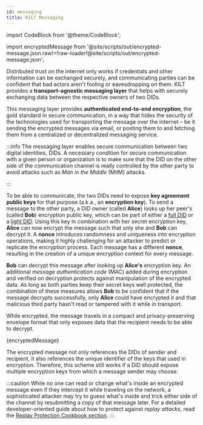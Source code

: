 ```yaml
---
id: messaging
title: KILT Messaging
---
```

import CodeBlock from '@theme/CodeBlock';

<!-- Taken from https://github.com/webpack-contrib/raw-loader/issues/91#issuecomment-648830498 -->
import encryptedMessage from '@site/scripts/out/encrypted-message.json.raw!=!raw-loader!@site/scripts/out/encrypted-message.json';

Distributed trust on the internet only works if credentials and other information can be exchanged securely, and communicating parties can be confident that bad actors aren't fooling or eavesdropping on them.
KILT provides a **transport-agnostic messaging layer** that helps with securely exchanging data between the respective owners of two DIDs.

This messaging layer provides **authenticated end-to-end encryption**, the gold standard in secure communication, in a way that hides the security of the technologies used for transporting the message over the internet – be it sending the encrypted messages via email, or posting them to and fetching them from a centralized or decentralized messaging service.

:::info
The messaging layer enables secure communication between two digital identities, DIDs.
A necessary condition for secure communication with a given person or organization is to make sure that the DID on the other side of the communication channel is really controlled by the other party to avoid attacks such as *Man in the Middle* (MitM) attacks.

<!--TODO: point to a resource on how to solve that bootstrapping problem; could include well-known DID publishing, Credentials by a third party that's already trusted, and potentially web3names-->

:::

To be able to communicate, the two DIDs need to expose **key agreement public keys** for that purpose (a.k.a., an **encryption key**).
To send a message to the other party, a DID owner (called **Alice**) looks up her peer's (called **Bob**) encryption public key, which can be part of either a [full DID](./02_did.md#full-dids) or a [light DID](./02_did.md#light-dids).
Using this key in combination with her secret encryption key, **Alice** can now encrypt the message such that only she and **Bob** can decrypt it. A **nonce** introduces randomness and uniqueness into encryption operations, making it highly challenging for an attacker to predict or replicate the encryption process.
Each message has a different **nonce**, resulting in the creation of a unique encryption context for every message.

**Bob** can decrypt this message after looking up **Alice's** encryption key.
An additional _message authentication code_ (MAC) added during encryption and verified on decryption protects against manipulation of the encrypted data.
As long as both parties keep their secret keys well protected, the combination of these measures allows **Bob** to be confident that if the message decrypts successfully, only **Alice** could have encrypted it and that malicious third party hasn't read or tampered with it while in transport.

While encrypted, the message travels in a compact and privacy-preserving envelope format that only exposes data that the recipient needs to be able to decrypt.

<CodeBlock className="language-json">
  {encryptedMessage}
</CodeBlock>

The encrypted message not only references the DIDs of sender and recipient, it also references the unique identifier of the keys that used in encryption.
Therefore, this scheme still works if a DID should expose multiple encryption keys from which a message sender may choose.

:::caution
While no one can read or change what's inside an encrypted message even if they intercept it while traveling on the network, a sophisticated attacker may try to guess what's inside and trick either side of the channel by resubmitting a copy of that message later.
For a detailed developer-oriented guide about how to protect against *replay attacks*, read the [Replay Protection Cookbook section](/develop/sdk/cookbook/messaging/replay-protection).
:::
